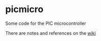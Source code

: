 picmicro
========

Some code for the PIC microcontroller

There are notes and references on the [wiki](https://github.com/conoror/picmicro/wiki)
